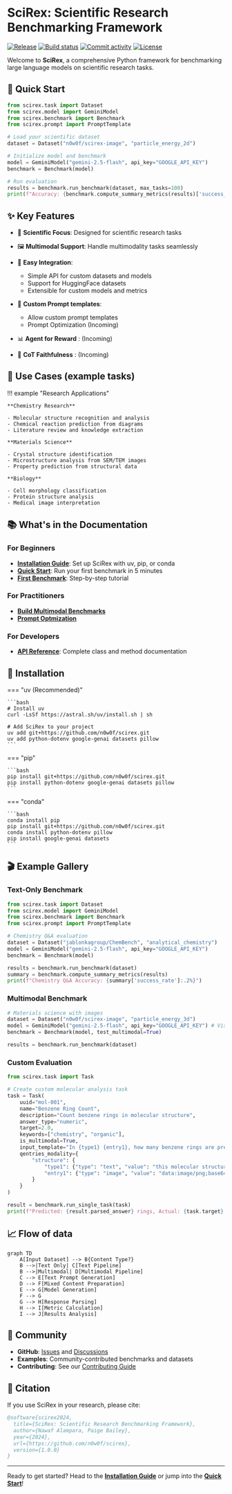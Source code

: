 # SciRex: Scientific Research Benchmarking Framework

[![Release](https://img.shields.io/github/v/release/n0w0f/scirex)](https://img.shields.io/github/v/release/n0w0f/scirex)
[![Build status](https://img.shields.io/github/actions/workflow/status/n0w0f/scirex/main.yml?branch=main)](https://github.com/n0w0f/scirex/actions/workflows/main.yml?query=branch%3Amain)
[![Commit activity](https://img.shields.io/github/commit-activity/m/n0w0f/scirex)](https://img.shields.io/github/commit-activity/m/n0w0f/scirex)
[![License](https://img.shields.io/github/license/n0w0f/scirex)](https://img.shields.io/github/license/n0w0f/scirex)

Welcome to **SciRex**, a comprehensive Python framework for benchmarking large language models on scientific research tasks.

## 🚀 Quick Start

```python
from scirex.task import Dataset
from scirex.model import GeminiModel
from scirex.benchmark import Benchmark
from scirex.prompt import PromptTemplate

# Load your scientific dataset
dataset = Dataset("n0w0f/scirex-image", "particle_energy_2d")

# Initialize model and benchmark
model = GeminiModel("gemini-2.5-flash", api_key="GOOGLE_API_KEY")
benchmark = Benchmark(model)

# Run evaluation
results = benchmark.run_benchmark(dataset, max_tasks=100)
print(f"Accuracy: {benchmark.compute_summary_metrics(results)['success_rate']:.2%}")
```

## ✨ Key Features

- 🔬 **Scientific Focus**: Designed for scientific research tasks
- 🖼️ **Multimodal Support**: Handle multimodality tasks seamlessly
- 🚀 **Easy Integration**:

  - Simple API for custom datasets and models
  - Support for HuggingFace datasets
  - Extensible for custom models and metrics

- 🚀 **Custom Prompt templates**:

  - Allow custom prompt templates
  - Prompt Optimization (Incoming)

- 📊 **Agent for Reward** : (Incoming)
- 🔄 **CoT Faithfulness** : (Incoming)

## 🎯 Use Cases (example tasks)

!!! example "Research Applications"

    **Chemistry Research**

    - Molecular structure recognition and analysis
    - Chemical reaction prediction from diagrams
    - Literature review and knowledge extraction

    **Materials Science**

    - Crystal structure identification
    - Microstructure analysis from SEM/TEM images
    - Property prediction from structural data

    **Biology**

    - Cell morphology classification
    - Protein structure analysis
    - Medical image interpretation

## 📚 What's in the Documentation

### For Beginners

- **[Installation Guide](getting-started/installation.md)**: Set up SciRex with uv, pip, or conda
- **[Quick Start](getting-started/quickstart.md)**: Run your first benchmark in 5 minutes
- **[First Benchmark](getting-started/first-benchmark.md)**: Step-by-step tutorial

### For Practitioners

- **[Build Multimodal Benchmarks](guides/multimodal-benchmark.md)**
- **[Prompt Optmization](https://alampara.com/scirex/guides/multimodal-benchmark/#prompt-optimization)**

### For Developers

- **[API Reference](api-reference/task.md)**: Complete class and method documentation

## 🔧 Installation

=== "uv (Recommended)"

    ```bash
    # Install uv
    curl -LsSf https://astral.sh/uv/install.sh | sh

    # Add SciRex to your project
    uv add git+https://github.com/n0w0f/scirex.git
    uv add python-dotenv google-genai datasets pillow
    ```

=== "pip"

    ```bash
    pip install git+https://github.com/n0w0f/scirex.git
    pip install python-dotenv google-genai datasets pillow
    ```

=== "conda"

    ```bash
    conda install pip
    pip install git+https://github.com/n0w0f/scirex.git
    conda install python-dotenv pillow
    pip install google-genai datasets
    ```

## 🎬 Example Gallery

### Text-Only Benchmark

```python
from scirex.task import Dataset
from scirex.model import GeminiModel
from scirex.benchmark import Benchmark
from scirex.prompt import PromptTemplate

# Chemistry Q&A evaluation
dataset = Dataset("jablonkagroup/ChemBench", "analytical_chemistry")
model = GeminiModel("gemini-2.5-flash", api_key="GOOGLE_API_KEY")
benchmark = Benchmark(model)

results = benchmark.run_benchmark(dataset)
summary = benchmark.compute_summary_metrics(results)
print(f"Chemistry Q&A Accuracy: {summary['success_rate']:.2%}")
```

### Multimodal Benchmark

```python
# Materials science with images
dataset = Dataset("n0w0f/scirex-image", "particle_energy_3d")
model = GeminiModel("gemini-2.5-flash", api_key="GOOGLE_API_KEY") # Vision-enabled model
benchmark = Benchmark(model, test_multimodal=True)

results = benchmark.run_benchmark(dataset)

```

### Custom Evaluation

```python
from scirex.task import Task

# Create custom molecular analysis task
task = Task(
    uuid="mol-001",
    name="Benzene Ring Count",
    description="Count benzene rings in molecular structure",
    answer_type="numeric",
    target=2.0,
    keywords=["chemistry", "organic"],
    is_multimodal=True,
    input_template="In {type1} {entry1}, how many benzene rings are present?",
    qentries_modality={
        "structure": {
            "type1": {"type": "text", "value": "this molecular structure"},
            "entry1": {"type": "image", "value": "data:image/png;base64,..."}
        }
    }
)

result = benchmark.run_single_task(task)
print(f"Predicted: {result.parsed_answer} rings, Actual: {task.target} rings")
```

## 📈 Flow of data

```mermaid
graph TD
    A[Input Dataset] --> B{Content Type?}
    B -->|Text Only| C[Text Pipeline]
    B -->|Multimodal| D[Multimodal Pipeline]
    C --> E[Text Prompt Generation]
    D --> F[Mixed Content Preparation]
    E --> G[Model Generation]
    F --> G
    G --> H[Response Parsing]
    H --> I[Metric Calculation]
    I --> J[Results Analysis]
```

## 🤝 Community

- **GitHub**: [Issues](https://github.com/n0w0f/scirex/issues) and [Discussions](https://github.com/n0w0f/scirex/discussions)
- **Examples**: Community-contributed benchmarks and datasets
- **Contributing**: See our [Contributing Guide](https://github.com/n0w0f/scirex/blob/main/CONTRIBUTING.md)

## 📄 Citation

If you use SciRex in your research, please cite:

```bibtex
@software{scirex2024,
  title={SciRex: Scientific Research Benchmarking Framework},
  author={Nawaf Alampara, Paige Bailey},
  year={2024},
  url={https://github.com/n0w0f/scirex},
  version={1.0.0}
}
```

---

Ready to get started? Head to the **[Installation Guide](getting-started/installation.md)** or jump into the **[Quick Start](getting-started/quickstart.md)**!
